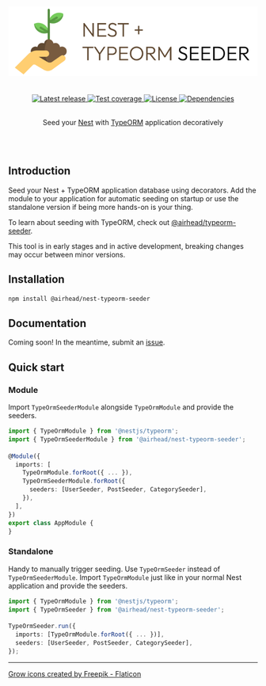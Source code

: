 <br />
<br />

<div align='center'>
    <img src='https://github.com/joakimbugge/nest-typeorm-seeder/raw/main/assets/logo.png' alt='Logo' />
    <br /><br /><br />
    <a href='https://www.npmjs.com/package/@airhead/nest-typeorm-seeder'>
        <img src='https://img.shields.io/github/v/release/joakimbugge/nest-typeorm-seeder?include_prereleases' alt='Latest release' />
    </a>
    <a href='https://coveralls.io/github/joakimbugge/nest-typeorm-seeder?branch=main'>
        <img alt="Test coverage" src="https://img.shields.io/coveralls/github/joakimbugge/nest-typeorm-seeder">
    </a>
    <a href='https://github.com/joakimbugge/nest-typeorm-seeder/blob/main/LICENSE'>
        <img src='https://img.shields.io/github/license/joakimbugge/nest-typeorm-seeder' alt='License' />
    </a>
    <a href='https://www.npmjs.com/package/@airhead/nest-typeorm-seeder?activeTab=dependencies'>
        <img src="https://img.shields.io/librariesio/release/npm/@airhead/nest-typeorm-seeder" alt='Dependencies'>
    </a>
</div>

<br />

<p align='center'>Seed your <a href='https://nestjs.com/'>Nest</a> with <a href='https://github.com/typeorm/typeorm'>TypeORM</a> application decoratively</p>

<br>
<br>

## Introduction

Seed your Nest + TypeORM application database using decorators. Add the module to your application for automatic seeding
on startup or use the standalone version if being more hands-on is your thing.

To learn about seeding with TypeORM, check out [@airhead/typeorm-seeder](https://github.com/joakimbugge/typeorm-seeder).

This tool is in early stages and in active development, breaking changes may occur between minor versions.

## Installation

```bash
npm install @airhead/nest-typeorm-seeder
```

## Documentation

Coming soon! In the meantime, submit an [issue](https://github.com/joakimbugge/nest-typeorm-seeder/issues).

## Quick start

### Module

Import `TypeOrmSeederModule` alongside `TypeOrmModule` and provide the seeders.

```ts
import { TypeOrmModule } from '@nestjs/typeorm';
import { TypeOrmSeederModule } from '@airhead/nest-typeorm-seeder';

@Module({
  imports: [
    TypeOrmModule.forRoot({ ... }),
    TypeOrmSeederModule.forRoot({
      seeders: [UserSeeder, PostSeeder, CategorySeeder],
    }),
  ],
})
export class AppModule {
}
```

### Standalone

Handy to manually trigger seeding. Use `TypeOrmSeeder` instead of `TypeOrmSeederModule`. Import `TypeOrmModule` just
like in your normal Nest application and provide the seeders.

```ts
import { TypeOrmModule } from '@nestjs/typeorm';
import { TypeOrmSeeder } from '@airhead/nest-typeorm-seeder';

TypeOrmSeeder.run({
  imports: [TypeOrmModule.forRoot({ ... })],
  seeders: [UserSeeder, PostSeeder, CategorySeeder],
});
```

---

<a href="https://www.flaticon.com/free-icons/grow" title="grow icons">Grow icons created by Freepik - Flaticon</a>

